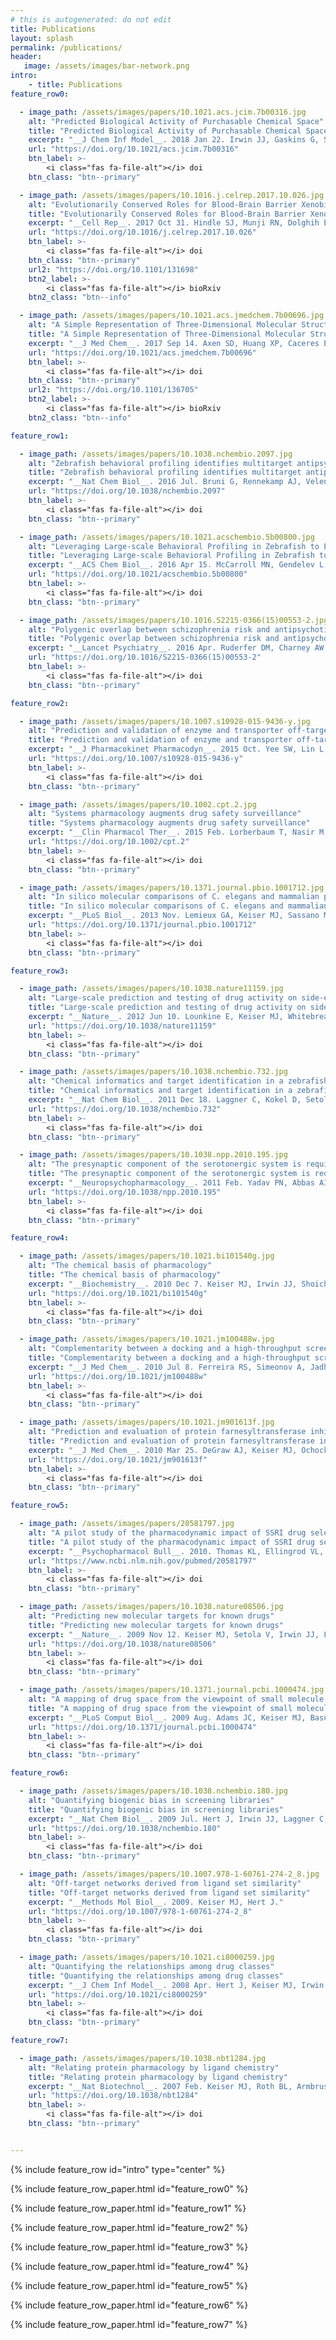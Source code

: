 ```yaml
---
# this is autogenerated: do not edit
title: Publications
layout: splash
permalink: /publications/
header:
   image: /assets/images/bar-network.png
intro:
    - title: Publications
feature_row0:

  - image_path: /assets/images/papers/10.1021.acs.jcim.7b00316.jpg
    alt: "Predicted Biological Activity of Purchasable Chemical Space"
    title: "Predicted Biological Activity of Purchasable Chemical Space"
    excerpt: "__J Chem Inf Model__. 2018 Jan 22. Irwin JJ, Gaskins G, Sterling T, Mysinger MM, Keiser MJ."
    url: "https://doi.org/10.1021/acs.jcim.7b00316"
    btn_label: >-
        <i class="fas fa-file-alt"></i> doi
    btn_class: "btn--primary"

  - image_path: /assets/images/papers/10.1016.j.celrep.2017.10.026.jpg
    alt: "Evolutionarily Conserved Roles for Blood-Brain Barrier Xenobiotic Transporters in Endogenous Steroid Partitioning and Behavior"
    title: "Evolutionarily Conserved Roles for Blood-Brain Barrier Xenobiotic Transporters in Endogenous Steroid Partitioning and Behavior"
    excerpt: "__Cell Rep__. 2017 Oct 31. Hindle SJ, Munji RN, Dolghih E, Gaskins G, Orng S, Ishimoto H, Soung A, DeSalvo M, Kitamoto T, Keiser MJ, Jacobson MP, Daneman R, Bainton RJ."
    url: "https://doi.org/10.1016/j.celrep.2017.10.026"
    btn_label: >-
        <i class="fas fa-file-alt"></i> doi
    btn_class: "btn--primary"
    url2: "https://doi.org/10.1101/131698"
    btn2_label: >-
        <i class="fas fa-file-alt"></i> bioRxiv
    btn2_class: "btn--info"

  - image_path: /assets/images/papers/10.1021.acs.jmedchem.7b00696.jpg
    alt: "A Simple Representation of Three-Dimensional Molecular Structure"
    title: "A Simple Representation of Three-Dimensional Molecular Structure"
    excerpt: "__J Med Chem__. 2017 Sep 14. Axen SD, Huang XP, Caceres EL, Gendelev L, Roth BL, Keiser MJ."
    url: "https://doi.org/10.1021/acs.jmedchem.7b00696"
    btn_label: >-
        <i class="fas fa-file-alt"></i> doi
    btn_class: "btn--primary"
    url2: "https://doi.org/10.1101/136705"
    btn2_label: >-
        <i class="fas fa-file-alt"></i> bioRxiv
    btn2_class: "btn--info"

feature_row1:

  - image_path: /assets/images/papers/10.1038.nchembio.2097.jpg
    alt: "Zebrafish behavioral profiling identifies multitarget antipsychotic-like compounds"
    title: "Zebrafish behavioral profiling identifies multitarget antipsychotic-like compounds"
    excerpt: "__Nat Chem Biol__. 2016 Jul. Bruni G, Rennekamp AJ, Velenich A, McCarroll M, Gendelev L, Fertsch E, Taylor J, Lakhani P, Lensen D, Evron T, Lorello PJ, Huang XP, Kolczewski S, Carey G, Caldarone BJ, Prinssen E, Roth BL, Keiser MJ, Peterson RT, Kokel D."
    url: "https://doi.org/10.1038/nchembio.2097"
    btn_label: >-
        <i class="fas fa-file-alt"></i> doi
    btn_class: "btn--primary"

  - image_path: /assets/images/papers/10.1021.acschembio.5b00800.jpg
    alt: "Leveraging Large-scale Behavioral Profiling in Zebrafish to Explore Neuroactive Polypharmacology"
    title: "Leveraging Large-scale Behavioral Profiling in Zebrafish to Explore Neuroactive Polypharmacology"
    excerpt: "__ACS Chem Biol__. 2016 Apr 15. McCarroll MN, Gendelev L, Keiser MJ, Kokel D."
    url: "https://doi.org/10.1021/acschembio.5b00800"
    btn_label: >-
        <i class="fas fa-file-alt"></i> doi
    btn_class: "btn--primary"

  - image_path: /assets/images/papers/10.1016.S2215-0366(15)00553-2.jpg
    alt: "Polygenic overlap between schizophrenia risk and antipsychotic response: a genomic medicine approach"
    title: "Polygenic overlap between schizophrenia risk and antipsychotic response: a genomic medicine approach"
    excerpt: "__Lancet Psychiatry__. 2016 Apr. Ruderfer DM, Charney AW, Readhead B, Kidd BA, Kahler AK, Kenny PJ, Keiser MJ, Moran JL, Hultman CM, Scott SA, Sullivan PF, Purcell SM, Dudley JT, Sklar P."
    url: "https://doi.org/10.1016/S2215-0366(15)00553-2"
    btn_label: >-
        <i class="fas fa-file-alt"></i> doi
    btn_class: "btn--primary"

feature_row2:

  - image_path: /assets/images/papers/10.1007.s10928-015-9436-y.jpg
    alt: "Prediction and validation of enzyme and transporter off-targets for metformin"
    title: "Prediction and validation of enzyme and transporter off-targets for metformin"
    excerpt: "__J Pharmacokinet Pharmacodyn__. 2015 Oct. Yee SW, Lin L, Merski M, Keiser MJ, Gupta A, Zhang Y, Chien HC, Shoichet BK, Giacomini KM."
    url: "https://doi.org/10.1007/s10928-015-9436-y"
    btn_label: >-
        <i class="fas fa-file-alt"></i> doi
    btn_class: "btn--primary"

  - image_path: /assets/images/papers/10.1002.cpt.2.jpg
    alt: "Systems pharmacology augments drug safety surveillance"
    title: "Systems pharmacology augments drug safety surveillance"
    excerpt: "__Clin Pharmacol Ther__. 2015 Feb. Lorberbaum T, Nasir M, Keiser MJ, Vilar S, Hripcsak G, Tatonetti NP."
    url: "https://doi.org/10.1002/cpt.2"
    btn_label: >-
        <i class="fas fa-file-alt"></i> doi
    btn_class: "btn--primary"

  - image_path: /assets/images/papers/10.1371.journal.pbio.1001712.jpg
    alt: "In silico molecular comparisons of C. elegans and mammalian pharmacology identify distinct targets that regulate feeding"
    title: "In silico molecular comparisons of C. elegans and mammalian pharmacology identify distinct targets that regulate feeding"
    excerpt: "__PLoS Biol__. 2013 Nov. Lemieux GA, Keiser MJ, Sassano MF, Laggner C, Mayer F, Bainton RJ, Werb Z, Roth BL, Shoichet BK, Ashrafi K."
    url: "https://doi.org/10.1371/journal.pbio.1001712"
    btn_label: >-
        <i class="fas fa-file-alt"></i> doi
    btn_class: "btn--primary"

feature_row3:

  - image_path: /assets/images/papers/10.1038.nature11159.jpg
    alt: "Large-scale prediction and testing of drug activity on side-effect targets"
    title: "Large-scale prediction and testing of drug activity on side-effect targets"
    excerpt: "__Nature__. 2012 Jun 10. Lounkine E, Keiser MJ, Whitebread S, Mikhailov D, Hamon J, Jenkins JL, Lavan P, Weber E, Doak AK, Cote S, Shoichet BK, Urban L."
    url: "https://doi.org/10.1038/nature11159"
    btn_label: >-
        <i class="fas fa-file-alt"></i> doi
    btn_class: "btn--primary"

  - image_path: /assets/images/papers/10.1038.nchembio.732.jpg
    alt: "Chemical informatics and target identification in a zebrafish phenotypic screen"
    title: "Chemical informatics and target identification in a zebrafish phenotypic screen"
    excerpt: "__Nat Chem Biol__. 2011 Dec 18. Laggner C, Kokel D, Setola V, Tolia A, Lin H, Irwin JJ, Keiser MJ, Cheung CY, Minor DL Jr, Roth BL, Peterson RT, Shoichet BK."
    url: "https://doi.org/10.1038/nchembio.732"
    btn_label: >-
        <i class="fas fa-file-alt"></i> doi
    btn_class: "btn--primary"

  - image_path: /assets/images/papers/10.1038.npp.2010.195.jpg
    alt: "The presynaptic component of the serotonergic system is required for clozapine's efficacy"
    title: "The presynaptic component of the serotonergic system is required for clozapine's efficacy"
    excerpt: "__Neuropsychopharmacology__. 2011 Feb. Yadav PN, Abbas AI, Farrell MS, Setola V, Sciaky N, Huang XP, Kroeze WK, Crawford LK, Piel DA, Keiser MJ, Irwin JJ, Shoichet BK, Deneris ES, Gingrich J, Beck SG, Roth BL."
    url: "https://doi.org/10.1038/npp.2010.195"
    btn_label: >-
        <i class="fas fa-file-alt"></i> doi
    btn_class: "btn--primary"

feature_row4:

  - image_path: /assets/images/papers/10.1021.bi101540g.jpg
    alt: "The chemical basis of pharmacology"
    title: "The chemical basis of pharmacology"
    excerpt: "__Biochemistry__. 2010 Dec 7. Keiser MJ, Irwin JJ, Shoichet BK."
    url: "https://doi.org/10.1021/bi101540g"
    btn_label: >-
        <i class="fas fa-file-alt"></i> doi
    btn_class: "btn--primary"

  - image_path: /assets/images/papers/10.1021.jm100488w.jpg
    alt: "Complementarity between a docking and a high-throughput screen in discovering new cruzain inhibitors"
    title: "Complementarity between a docking and a high-throughput screen in discovering new cruzain inhibitors"
    excerpt: "__J Med Chem__. 2010 Jul 8. Ferreira RS, Simeonov A, Jadhav A, Eidam O, Mott BT, Keiser MJ, McKerrow JH, Maloney DJ, Irwin JJ, Shoichet BK."
    url: "https://doi.org/10.1021/jm100488w"
    btn_label: >-
        <i class="fas fa-file-alt"></i> doi
    btn_class: "btn--primary"

  - image_path: /assets/images/papers/10.1021.jm901613f.jpg
    alt: "Prediction and evaluation of protein farnesyltransferase inhibition by commercial drugs"
    title: "Prediction and evaluation of protein farnesyltransferase inhibition by commercial drugs"
    excerpt: "__J Med Chem__. 2010 Mar 25. DeGraw AJ, Keiser MJ, Ochocki JD, Shoichet BK, Distefano MD."
    url: "https://doi.org/10.1021/jm901613f"
    btn_label: >-
        <i class="fas fa-file-alt"></i> doi
    btn_class: "btn--primary"

feature_row5:

  - image_path: /assets/images/papers/20581797.jpg
    alt: "A pilot study of the pharmacodynamic impact of SSRI drug selection and beta-1 receptor genotype (ADRB1) on cardiac vital signs in depressed patients: a novel pharmacogenetic approach"
    title: "A pilot study of the pharmacodynamic impact of SSRI drug selection and beta-1 receptor genotype (ADRB1) on cardiac vital signs in depressed patients: a novel pharmacogenetic approach"
    excerpt: "__Psychopharmacol Bull__. 2010. Thomas KL, Ellingrod VL, Bishop JR, Keiser MJ."
    url: "https://www.ncbi.nlm.nih.gov/pubmed/20581797"
    btn_label: >-
        <i class="fas fa-file-alt"></i> doi
    btn_class: "btn--primary"

  - image_path: /assets/images/papers/10.1038.nature08506.jpg
    alt: "Predicting new molecular targets for known drugs"
    title: "Predicting new molecular targets for known drugs"
    excerpt: "__Nature__. 2009 Nov 12. Keiser MJ, Setola V, Irwin JJ, Laggner C, Abbas AI, Hufeisen SJ, Jensen NH, Kuijer MB, Matos RC, Tran TB, Whaley R, Glennon RA, Hert J, Thomas KL, Edwards DD, Shoichet BK, Roth BL."
    url: "https://doi.org/10.1038/nature08506"
    btn_label: >-
        <i class="fas fa-file-alt"></i> doi
    btn_class: "btn--primary"

  - image_path: /assets/images/papers/10.1371.journal.pcbi.1000474.jpg
    alt: "A mapping of drug space from the viewpoint of small molecule metabolism"
    title: "A mapping of drug space from the viewpoint of small molecule metabolism"
    excerpt: "__PLoS Comput Biol__. 2009 Aug. Adams JC, Keiser MJ, Basuino L, Chambers HF, Lee DS, Wiest OG, Babbitt PC."
    url: "https://doi.org/10.1371/journal.pcbi.1000474"
    btn_label: >-
        <i class="fas fa-file-alt"></i> doi
    btn_class: "btn--primary"

feature_row6:

  - image_path: /assets/images/papers/10.1038.nchembio.180.jpg
    alt: "Quantifying biogenic bias in screening libraries"
    title: "Quantifying biogenic bias in screening libraries"
    excerpt: "__Nat Chem Biol__. 2009 Jul. Hert J, Irwin JJ, Laggner C, Keiser MJ, Shoichet BK."
    url: "https://doi.org/10.1038/nchembio.180"
    btn_label: >-
        <i class="fas fa-file-alt"></i> doi
    btn_class: "btn--primary"

  - image_path: /assets/images/papers/10.1007.978-1-60761-274-2_8.jpg
    alt: "Off-target networks derived from ligand set similarity"
    title: "Off-target networks derived from ligand set similarity"
    excerpt: "__Methods Mol Biol__. 2009. Keiser MJ, Hert J."
    url: "https://doi.org/10.1007/978-1-60761-274-2_8"
    btn_label: >-
        <i class="fas fa-file-alt"></i> doi
    btn_class: "btn--primary"

  - image_path: /assets/images/papers/10.1021.ci8000259.jpg
    alt: "Quantifying the relationships among drug classes"
    title: "Quantifying the relationships among drug classes"
    excerpt: "__J Chem Inf Model__. 2008 Apr. Hert J, Keiser MJ, Irwin JJ, Oprea TI, Shoichet BK."
    url: "https://doi.org/10.1021/ci8000259"
    btn_label: >-
        <i class="fas fa-file-alt"></i> doi
    btn_class: "btn--primary"

feature_row7:

  - image_path: /assets/images/papers/10.1038.nbt1284.jpg
    alt: "Relating protein pharmacology by ligand chemistry"
    title: "Relating protein pharmacology by ligand chemistry"
    excerpt: "__Nat Biotechnol__. 2007 Feb. Keiser MJ, Roth BL, Armbruster BN, Ernsberger P, Irwin JJ, Shoichet BK."
    url: "https://doi.org/10.1038/nbt1284"
    btn_label: >-
        <i class="fas fa-file-alt"></i> doi
    btn_class: "btn--primary"


---
```

{% include feature_row id="intro" type="center" %}

{% include feature_row_paper.html id="feature_row0" %}

{% include feature_row_paper.html id="feature_row1" %}

{% include feature_row_paper.html id="feature_row2" %}

{% include feature_row_paper.html id="feature_row3" %}

{% include feature_row_paper.html id="feature_row4" %}

{% include feature_row_paper.html id="feature_row5" %}

{% include feature_row_paper.html id="feature_row6" %}

{% include feature_row_paper.html id="feature_row7" %}
